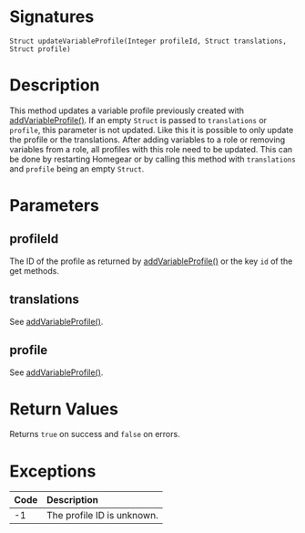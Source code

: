 <!---
{
    "category": "Variable Profiles",
    "name": "updateVariableProfile",
    "shortDescription": "Updates an existing variable profile (= \"scene\")"
}
--->

# Signatures

```
Struct updateVariableProfile(Integer profileId, Struct translations, Struct profile)
```

# Description

This method updates a variable profile previously created with [addVariableProfile()](#addVariableProfile). If an empty `Struct` is passed to `translations` or `profile`, this parameter is not updated. Like this it is possible to only update the profile or the translations. After adding variables to a role or removing variables from a role, all profiles with this role need to be updated. This can be done by restarting Homegear or by calling this method with `translations` and `profile` being an empty `Struct`.

# Parameters

## profileId

The ID of the profile as returned by [addVariableProfile()](#addVariableProfile) or the key `id` of the get methods.

## translations

See [addVariableProfile()](#addVariableProfile).

## profile

See [addVariableProfile()](#addVariableProfile).

# Return Values

Returns `true` on success and `false` on errors.

# Exceptions

| Code | Description                |
|:-----|:---------------------------|
| -1   | The profile ID is unknown. |
